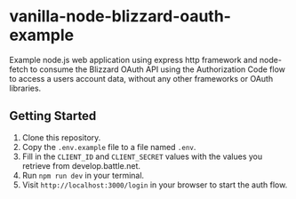 # vanilla-node-blizzard-oauth-example

Example node.js web application using express http framework and node-fetch to consume the Blizzard OAuth API using the Authorization Code flow to access a users account data, without any other frameworks or OAuth libraries.

## Getting Started

1. Clone this repository.
2. Copy the `.env.example` file to a file named `.env`.
3. Fill in the `CLIENT_ID` and `CLIENT_SECRET` values with the values you retrieve from develop.battle.net.
4. Run `npm run dev` in your terminal.
5. Visit `http://localhost:3000/login` in your browser to start the auth flow.